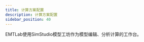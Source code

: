 ```yaml
---
title: 计算方案配置
description: 计算方案配置
sidebar_position: 40
---
```


EMTLab使用SimStudio模型工坊作为模型编辑、分析计算的工作台。

